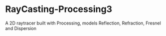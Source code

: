 # RayCasting-Processing3
A 2D raytracer built with Processing, models Reflection, Refraction, Fresnel and Dispersion
